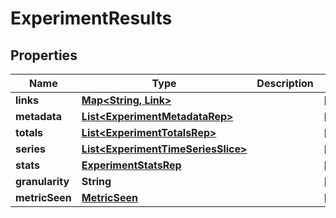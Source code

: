 

# ExperimentResults


## Properties

Name | Type | Description | Notes
------------ | ------------- | ------------- | -------------
**links** | [**Map&lt;String, Link&gt;**](Link.md) |  |  [optional]
**metadata** | [**List&lt;ExperimentMetadataRep&gt;**](ExperimentMetadataRep.md) |  |  [optional]
**totals** | [**List&lt;ExperimentTotalsRep&gt;**](ExperimentTotalsRep.md) |  |  [optional]
**series** | [**List&lt;ExperimentTimeSeriesSlice&gt;**](ExperimentTimeSeriesSlice.md) |  |  [optional]
**stats** | [**ExperimentStatsRep**](ExperimentStatsRep.md) |  |  [optional]
**granularity** | **String** |  |  [optional]
**metricSeen** | [**MetricSeen**](MetricSeen.md) |  |  [optional]



